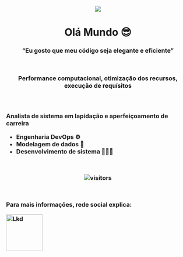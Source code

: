 <p align="center">
  <img src="https://c.tenor.com/LDuF2jVabwoAAAAC/banner-welcome.gif">
</p>

<h1 align="center"> Olá Mundo 😎</h1>

<h3 align="center"> “Eu gosto que meu código seja elegante e eficiente” </h3>
<br>
<h3 align="center"> Performance computacional, otimização dos recursos, execução de requísitos  <h3>

<br> <br>
Analista de sistema em lapidação e aperfeiçoamento de carreira
 * Engenharia DevOps ⚙️
 * Modelagem de dados 🎲
 * Desenvolvimento de sistema 👨🏻‍💻

<BR>

<p align="center">
    <img align="center" alt="visitors" src="https://profile-counter.glitch.me/Mr-Sena/count.svg" />
</p>

<BR>

Para mais informações, rede social explica: 

<a href="https://www.linkedin.com/in/jo%C3%A3o-pedro-sena-da-silva-64a3b11a0/"><img src="https://logospng.org/download/linkedin/logo-linkedin-1536.png" alt="Lkd" width="100" height="100"/></a>
